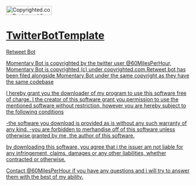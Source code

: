 <a class="copyrighted-badge" title="Copyrighted.com Registered &amp; Protected" target="_blank" href="https://www.copyrighted.com/work/tw3Gz3jjK5iYWsDj"><img alt="Copyrighted.com Registered &amp; Protected" border="0" width="125" height="25" srcset="https://static.copyrighted.com/badges/125x25/01_1_2x.png 2x" src="https://static.copyrighted.com/badges/125x25/01_1.png" />
# TwitterBotTemplate
Retweet Bot

Momentary Bot is copyrighted by the twitter user @60MilesPerHour, Momentary Bot is copyrighted (c) under copyrighted.com
Retweet bot has been filed alongside Momentary Bot under the same copyright as they have the same codebase

I hereby grant you the downloader of my program to use this software free of
charge. I the creator of this software grant you permission to use the mentioned
software without restriction, however you are hereby subject to the following conditions

-the software you download is provided as is without any such warranty of any kind.
-you are forbidden to merhandise off of this software unless otherwise granted by me, the author of this software.

by downloading this software, you agree that i the issuer am not liable for any infringement,
claims, damages or any other liabilities, whether contracted or otherwise.

Contact @60MilesPerHour if you have any questions and i will try to answer them with the best of my ability.
